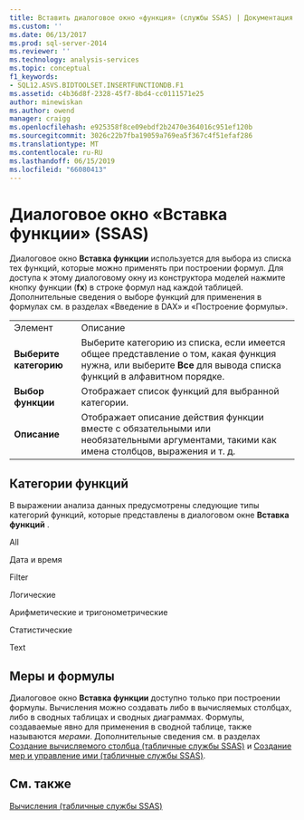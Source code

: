 ```yaml
---
title: Вставить диалоговое окно «функция» (службы SSAS) | Документация Майкрософт
ms.custom: ''
ms.date: 06/13/2017
ms.prod: sql-server-2014
ms.reviewer: ''
ms.technology: analysis-services
ms.topic: conceptual
f1_keywords:
- SQL12.ASVS.BIDTOOLSET.INSERTFUNCTIONDB.F1
ms.assetid: c4b36d8f-2328-45f7-8bd4-cc0111571e25
author: minewiskan
ms.author: owend
manager: craigg
ms.openlocfilehash: e925358f8ce09ebdf2b2470e364016c951ef120b
ms.sourcegitcommit: 3026c22b7fba19059a769ea5f367c4f51efaf286
ms.translationtype: MT
ms.contentlocale: ru-RU
ms.lasthandoff: 06/15/2019
ms.locfileid: "66080413"
---
```

# <a name="insert-function-dialog-box-ssas"></a>Диалоговое окно «Вставка функции» (SSAS)
  Диалоговое окно **Вставка функции** используется для выбора из списка тех функций, которые можно применять при построении формул. Для доступа к этому диалоговому окну из конструктора моделей нажмите кнопку функции (**fx**) в строке формул над каждой таблицей. Дополнительные сведения о выборе функций для применения в формулах см. в разделах «Введение в DAX» и «Построение формулы».  
  
|||  
|-|-|  
|Элемент|Описание|  
|**Выберите категорию**|Выберите категорию из списка, если имеется общее представление о том, какая функция нужна, или выберите **Все** для вывода списка функций в алфавитном порядке.|  
|**Выбор функции**|Отображает список функций для выбранной категории.|  
|**Описание**|Отображает описание действия функции вместе с обязательными или необязательными аргументами, такими как имена столбцов, выражения и т. д.|  
  
## <a name="function-categories"></a>Категории функций  
 В выражении анализа данных предусмотрены следующие типы категорий функций, которые представлены в диалоговом окне **Вставка функций** .  
  
 All  
  
 Дата и время  
  
 Filter  
  
 Логические  
  
 Арифметические и тригонометрические  
  
 Статистические  
  
 Text  
  
## <a name="measures-and-formulas"></a>Меры и формулы  
 Диалоговое окно **Вставка функции** доступно только при построении формулы. Вычисления можно создавать либо в вычисляемых столбцах, либо в сводных таблицах и сводных диаграммах. Формулы, создаваемые явно для применения в сводной таблице, также называются *мерами*. Дополнительные сведения см. в разделах [Создание вычисляемого столбца (табличные службы SSAS)](tabular-models/ssas-calculated-columns-create-a-calculated-column.md) и [Создание мер и управление ими (табличные службы SSAS)](tabular-models/measures-ssas-tabular.md).  
  
## <a name="see-also"></a>См. также  
 [Вычисления (табличные службы SSAS)](tabular-models/calculations-ssas-tabular.md)  
  
  
